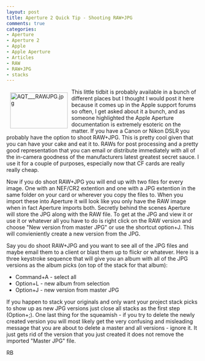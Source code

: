 ```yaml
---
layout: post
title: Aperture 2 Quick Tip - Shooting RAW+JPG
comments: true
categories:
- Aperture
- Aperture 2
- Apple
- Apple Aperture
- Articles
- RAW
- RAW+JPG
- stacks
---
```

<a href="/wp-content/uploads/2009/01/AQT___RAWJPG.jpg"><img title="AQT___RAWJPG.jpg" src="/wp-content/uploads/2009/01/.thumbs/.AQT___RAWJPG.jpg" border="0" alt="AQT___RAWJPG.jpg" hspace="10" vspace="10" width="150" height="94" align="left" /></a>This little tidbit is probably available in a bunch of different places but I thought I would post it here because it comes up in the Apple support forums so often, I get asked about it a bunch, and as someone highlighted the Apple Aperture documentation is extremely esoteric on the matter. If you have a Canon or Nikon DSLR you probably have the option to shoot RAW+JPG. This is pretty cool given that you can have your cake and eat it to. RAWs for post processing and a pretty good representation that you can email or distribute immediately with all of the in-camera goodness of the manufacturers latest greatest secret sauce. I use it for a couple of purposes, especially now that CF cards are really really cheap.<!--more-->

Now if you do shoot RAW+JPG you will end up with two files for every image. One with an NEF/CR2 extention and one with a JPG extention in the same folder on your card or wherever you copy the files to. When you import these into Aperture it will look like you only have the RAW image when in fact Aperture imports both. Secretly behind the scenes Aperture will store the JPG along with the RAW file. To get at the JPG and view it or use it or whatever all you have to do is right click on the RAW version and choose "New version from master JPG" or use the shortcut option+J. This will convieniently create a new version from the JPG.

Say you do shoot RAW+JPG and you want to see all of the JPG files and maybe email them to a client or blast them up to flickr or whatever. Here is a three keystroke sequence that will give you an album with all of the JPG versions as the album picks (on top of the stack for that album):
<ul>
	<li>Command+A - select all</li>
	<li>Option+L - new album from selection</li>
	<li>Option+J - new version from master JPG</li>
</ul>
If you happen to stack your originals and only want your project stack picks to show up as new JPG versions just close all stacks as the first step (Option+;). One last thing for the squeamish - if you try to delete the newly created version you will most likely get the very confusing and misleading message that you are about to delete a master and all versions - ignore it. It just gets rid of the version that you just created it does not remove the imported "Master JPG" file.

RB